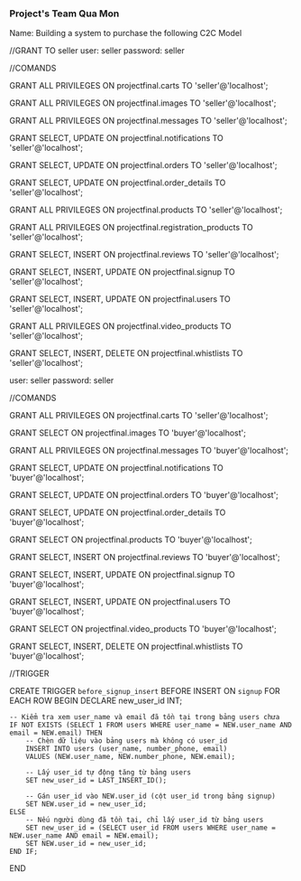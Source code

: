### Project's Team Qua Mon
Name: Building a system to purchase  the following C2C Model
<!-- Phân quyền trên role seller và buyer -->
//GRANT TO seller
user: seller
password: seller

//COMANDS

GRANT ALL PRIVILEGES ON projectfinal.carts TO 'seller'@'localhost';

GRANT ALL PRIVILEGES ON projectfinal.images TO 'seller'@'localhost';

GRANT ALL PRIVILEGES ON projectfinal.messages TO 'seller'@'localhost';

GRANT SELECT, UPDATE ON projectfinal.notifications TO 'seller'@'localhost';

GRANT SELECT, UPDATE ON projectfinal.orders TO 'seller'@'localhost';

GRANT SELECT, UPDATE ON projectfinal.order_details TO 'seller'@'localhost';

GRANT ALL PRIVILEGES ON projectfinal.products TO 'seller'@'localhost';

GRANT ALL PRIVILEGES ON projectfinal.registration_products TO 'seller'@'localhost';

GRANT SELECT, INSERT ON projectfinal.reviews TO 'seller'@'localhost';

GRANT SELECT, INSERT, UPDATE ON projectfinal.signup TO 'seller'@'localhost';

GRANT SELECT, INSERT, UPDATE ON projectfinal.users TO 'seller'@'localhost';

GRANT ALL PRIVILEGES ON projectfinal.video_products TO 'seller'@'localhost';

GRANT SELECT, INSERT, DELETE ON projectfinal.whistlists TO 'seller'@'localhost';



user: seller
password: seller

//COMANDS

GRANT ALL PRIVILEGES ON projectfinal.carts TO 'seller'@'localhost';

GRANT SELECT ON projectfinal.images TO 'buyer'@'localhost';

GRANT ALL PRIVILEGES ON projectfinal.messages TO 'buyer'@'localhost';

GRANT SELECT, UPDATE ON projectfinal.notifications TO 'buyer'@'localhost';

GRANT SELECT, UPDATE ON projectfinal.orders TO 'buyer'@'localhost';

GRANT SELECT, UPDATE ON projectfinal.order_details TO 'buyer'@'localhost';

GRANT SELECT ON projectfinal.products TO 'buyer'@'localhost';

GRANT SELECT, INSERT ON projectfinal.reviews TO 'buyer'@'localhost';

GRANT SELECT, INSERT, UPDATE ON projectfinal.signup TO 'buyer'@'localhost';

GRANT SELECT, INSERT, UPDATE ON projectfinal.users TO 'buyer'@'localhost';

GRANT SELECT ON projectfinal.video_products TO 'buyer'@'localhost';

GRANT SELECT, INSERT, DELETE ON projectfinal.whistlists TO 'buyer'@'localhost';


<!-- Sau khi thiết lập các quyền như trên, bạn cần thực hiện câu lệnh FLUSH PRIVILEGES để MySQL cập nhật quyền mới -->


//TRIGGER

<!-- Tự động thêm dữ liệu cột email và number_phone từ bảng signup -> user -->

CREATE TRIGGER `before_signup_insert` BEFORE INSERT ON `signup`
 FOR EACH ROW BEGIN
    DECLARE new_user_id INT;

    -- Kiểm tra xem user_name và email đã tồn tại trong bảng users chưa
    IF NOT EXISTS (SELECT 1 FROM users WHERE user_name = NEW.user_name AND email = NEW.email) THEN
        -- Chèn dữ liệu vào bảng users mà không có user_id
        INSERT INTO users (user_name, number_phone, email)
        VALUES (NEW.user_name, NEW.number_phone, NEW.email);

        -- Lấy user_id tự động tăng từ bảng users
        SET new_user_id = LAST_INSERT_ID();

        -- Gán user_id vào NEW.user_id (cột user_id trong bảng signup)
        SET NEW.user_id = new_user_id;
    ELSE
        -- Nếu người dùng đã tồn tại, chỉ lấy user_id từ bảng users
        SET new_user_id = (SELECT user_id FROM users WHERE user_name = NEW.user_name AND email = NEW.email);
        SET NEW.user_id = new_user_id;
    END IF;
END

